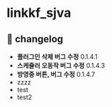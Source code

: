 # linkkf_sjva

## 🚀 changelog
- **플러그인 삭제 버그 수정** 0.1.4.1
- **스케쥴러 오동작 버그 수정** 0.1.4.3 
- **방영중 버튼, 버그 수정** 0.1.4.7 
- zzzz
- test
- test2
